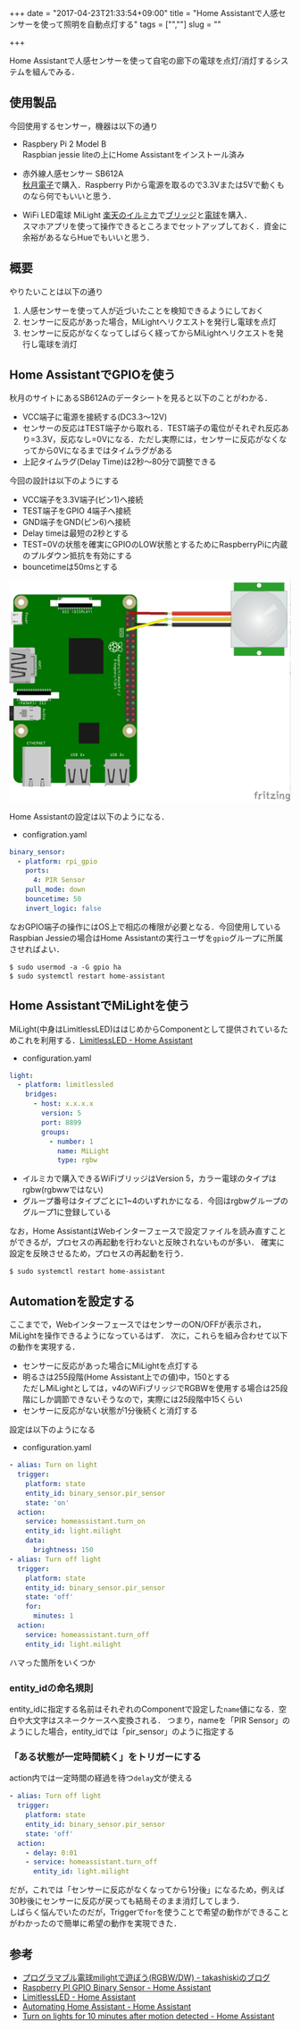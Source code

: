 +++
date = "2017-04-23T21:33:54+09:00"
title = "Home Assistantで人感センサーを使って照明を自動点灯する"
tags = ["",""]
slug = ""

+++

Home Assistantで人感センサーを使って自宅の廊下の電球を点灯/消灯するシステムを組んでみる．

<!-- more -->

## 使用製品
今回使用するセンサー，機器は以下の通り

* Raspbery Pi 2 Model B  
Raspbian jessie liteの上にHome Assistantをインストール済み

* 赤外線人感センサー SB612A  
[秋月電子](http://akizukidenshi.com/catalog/g/gM-08767/)で購入．Raspberry Piから電源を取るので3.3Vまたは5Vで動くものなら何でもいいと思う．

* WiFi LED電球 MiLight
[楽天のイルミカ](http://item.rakuten.co.jp/illumica/c/0000000205/)で[ブリッジ](http://item.rakuten.co.jp/illumica/it_m005/)と[電球](http://item.rakuten.co.jp/illumica/it_m003/)を購入．  
スマホアプリを使って操作できるところまでセットアップしておく．資金に余裕があるならHueでもいいと思う．

## 概要
やりたいことは以下の通り

1. 人感センサーを使って人が近づいたことを検知できるようにしておく
1. センサーに反応があった場合，MiLightへリクエストを発行し電球を点灯
1. センサーに反応がなくなってしばらく経ってからMiLightへリクエストを発行し電球を消灯

## Home AssistantでGPIOを使う
秋月のサイトにあるSB612Aのデータシートを見ると以下のことがわかる．

* VCC端子に電源を接続する(DC3.3〜12V)
* センサーの反応はTEST端子から取れる．TEST端子の電位がそれぞれ反応あり=3.3V，反応なし=0Vになる．ただし実際には，センサーに反応がなくなってから0Vになるまではタイムラグがある
* 上記タイムラグ(Delay Time)は2秒〜80分で調整できる

今回の設計は以下のようにする

* VCC端子を3.3V端子(ピン1)へ接続
* TEST端子をGPIO 4端子へ接続
* GND端子をGND(ピン6)へ接続
* Delay timeは最短の2秒とする
* TEST=0Vの状態を確実にGPIOのLOW状態とするためにRaspberryPiに内蔵のプルダウン抵抗を有効にする
* bouncetimeは50msとする

![01.jpg](/home-assistant-gpio/01.jpg)

Home Assistantの設定は以下のようになる．

* configration.yaml

```yaml
binary_sensor:
  - platform: rpi_gpio
    ports:
      4: PIR Sensor
    pull_mode: down
    bouncetime: 50
    invert_logic: false
```

なおGPIO端子の操作にはOS上で相応の権限が必要となる．今回使用しているRaspbian Jessieの場合はHome Assistantの実行ユーザを`gpio`グループに所属させればよい．

``` shell
$ sudo usermod -a -G gpio ha
$ sudo systemctl restart home-assistant
```

## Home AssistantでMiLightを使う
MiLight(中身はLimitlessLED)ははじめからComponentとして提供されているためこれを利用する．[LimitlessLED - Home Assistant](https://home-assistant.io/components/light.limitlessled/)

* configuration.yaml

``` yaml
light:
  - platform: limitlessled
    bridges:
      - host: x.x.x.x
        version: 5
        port: 8899
        groups:
          - number: 1
            name: MiLight
            type: rgbw
```

* イルミカで購入できるWiFiブリッジはVersion 5，カラー電球のタイプはrgbw(rgbwwではない)
* グループ番号はタイプごとに1~4のいずれかになる．今回はrgbwグループのグループ1に登録している

なお，Home AssistantはWebインターフェースで設定ファイルを読み直すことができるが，プロセスの再起動を行わないと反映されないものが多い．
確実に設定を反映させるため，プロセスの再起動を行う．

``` shell
$ sudo systemctl restart home-assistant
```

## Automationを設定する

ここまでで，WebインターフェースではセンサーのON/OFFが表示され，MiLightを操作できるようになっているはず．
次に，これらを組み合わせて以下の動作を実現する．

* センサーに反応があった場合にMiLightを点灯する
* 明るさは255段階(Home Assistant上での値)中，150とする  
    ただしMiLightとしては，v4のWiFiブリッジでRGBWを使用する場合は25段階にしか調節できないそうなので，実際には25段階中15くらい
* センサーに反応がない状態が1分後続くと消灯する

設定は以下のようになる

* configuration.yaml

``` yaml
- alias: Turn on light
  trigger:
    platform: state
    entity_id: binary_sensor.pir_sensor
    state: 'on'
  action:
    service: homeassistant.turn_on
    entity_id: light.milight
    data:
      brightness: 150
- alias: Turn off light
  trigger:
    platform: state
    entity_id: binary_sensor.pir_sensor
    state: 'off'
    for:
      minutes: 1
  action:
    service: homeassistant.turn_off
    entity_id: light.milight
```

ハマった箇所をいくつか

### entity\_idの命名規則
entity\_idに指定する名前はそれぞれのComponentで設定した`name`値になる．空白や大文字はスネークケースへ変換される．
つまり，nameを「PIR Sensor」のようにした場合，entity\_idでは「pir_sensor」のように指定する

### 「ある状態が一定時間続く」をトリガーにする
action内では一定時間の経過を待つ`delay`文が使える

``` yaml
- alias: Turn off light
  trigger:
    platform: state
    entity_id: binary_sensor.pir_sensor
    state: 'off'
  action:
    - delay: 0:01
    - service: homeassistant.turn_off
      entity_id: light.milight
```

だが，これでは「センサーに反応がなくなってから1分後」になるため，例えば30秒後にセンサーに反応が戻っても結局そのまま消灯してしまう．  
しばらく悩んでいたのだが，Triggerで`for`を使うことで希望の動作ができることがわかったので簡単に希望の動作を実現できた．

## 参考
* [プログラマブル電球milightで遊ぼう(RGBW/DW) - takashiskiのブログ](http://takashiski.hatenablog.com/entry/2016/01/12/000658)
* [Raspberry PI GPIO Binary Sensor - Home Assistant](https://home-assistant.io/components/binary_sensor.rpi_gpio/)
* [LimitlessLED - Home Assistant](https://home-assistant.io/components/light.limitlessled/)
* [Automating Home Assistant - Home Assistant](https://home-assistant.io/docs/automation/)
* [Turn on lights for 10 minutes after motion detected - Home Assistant](https://home-assistant.io/cookbook/turn_on_light_for_10_minutes_when_motion_detected/)
